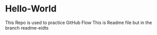 # Hello-World
This Repo is used to practice GitHub Flow
This is Readme file but in the branch readme-eidts
